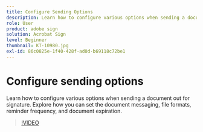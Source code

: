 ```yaml
---
title: Configure Sending Options
description: Learn how to configure various options when sending a document out for signature
role: User
product: adobe sign
solution: Acrobat Sign
level: Beginner
thumbnail: KT-10980.jpg
exl-id: 86c0825e-1f40-428f-ad0d-b69118c72be1
---
```

# Configure sending options

Learn how to configure various options when sending a document out for signature. Explore how you can set the document messaging, file formats, reminder frequency, and document expiration.

>[!VIDEO](https://video.tv.adobe.com/v/346675?hidetitle=true)
